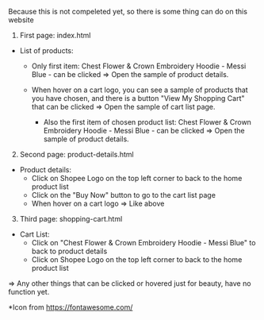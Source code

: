 Because this is not compeleted yet, so there is some thing can do on this website
1. First page: index.html
  - List of products: 
    - Only first item: Chest Flower & Crown Embroidery Hoodie - Messi Blue - can be clicked
      => Open the sample of product details.
      
    - When hover on a cart logo, you can see a sample of products that you have chosen, and there is a button "View My Shopping Cart" that can be clicked
      => Open the sample of cart list page.
      + Also the first item of chosen product list: Chest Flower & Crown Embroidery Hoodie - Messi Blue - can be clicked
        => Open the sample of product details.
      

2. Second page: product-details.html
- Product details:
    - Click on Shopee Logo on the top left corner to back to the home product list
    - Click on the "Buy Now" button to go to the cart list page
    - When hover on a cart logo
      => Like above
   
3. Third page: shopping-cart.html
  - Cart List:
    - Click on "Chest Flower & Crown Embroidery Hoodie - Messi Blue" to back to product details
    - Click on Shopee Logo on the top left corner to back to the home product list 
  
  
  => Any other things that can be clicked or hovered just for beauty, have no function yet.
  
  *Icon from https://fontawesome.com/
  
